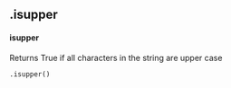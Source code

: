## .isupper
#### isupper
Returns True if all characters in the string are upper case
```
.isupper()
```